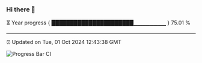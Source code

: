 ### Hi there 👋

⏳ Year progress { ██████████████████████▁▁▁▁▁▁▁▁ } 75.01 %

---

⏰ Updated on Tue, 01 Oct 2024 12:43:38 GMT

![Progress Bar CI](https://github.com/ZhaoGui/ZhaoGui/workflows/Progress%20Bar%20CI/badge.svg)
